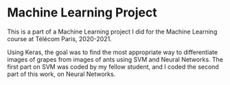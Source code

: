 # Machine Learning Project

This is a part of a Machine Learning project I did for the Machine Learning course at Télécom Paris, 2020-2021.

Using Keras, the goal was to find the most appropriate way to differentiate images of grapes from images of ants using SVM and Neural Networks. The first part on SVM was coded by my fellow student, and I coded the second part of this work, on Neural Networks.
